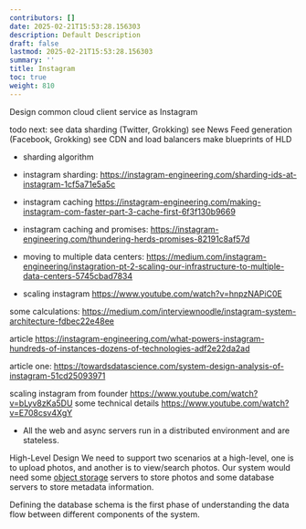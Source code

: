 ```yaml
---
contributors: []
date: 2025-02-21T15:53:28.156303
description: Default Description
draft: false
lastmod: 2025-02-21T15:53:28.156303
summary: ''
title: Instagram
toc: true
weight: 810
---
```


Design common cloud client service as Instagram

todo next:
see data sharding (Twitter, Grokking)
see News Feed generation (Facebook, Grokking)
see CDN and load balancers
make blueprints of HLD

* sharding algorithm

* instagram sharding: https://instagram-engineering.com/sharding-ids-at-instagram-1cf5a71e5a5c

* instagram caching https://instagram-engineering.com/making-instagram-com-faster-part-3-cache-first-6f3f130b9669

* instagram caching and promises: https://instagram-engineering.com/thundering-herds-promises-82191c8af57d

* moving to multiple data centers: https://medium.com/instagram-engineering/instagration-pt-2-scaling-our-infrastructure-to-multiple-data-centers-5745cbad7834

* scaling instagram https://www.youtube.com/watch?v=hnpzNAPiC0E

some calculations: https://medium.com/interviewnoodle/instagram-system-architecture-fdbec22e48ee

article https://instagram-engineering.com/what-powers-instagram-hundreds-of-instances-dozens-of-technologies-adf2e22da2ad

article one: https://towardsdatascience.com/system-design-analysis-of-instagram-51cd25093971

scaling instagram from founder https://www.youtube.com/watch?v=bLyv8zKa5DU
some technical details https://www.youtube.com/watch?v=E708csv4XgY

* All the web and async servers run in a distributed environment and are stateless.

High-Level Design
We need to support two scenarios at a high-level, one is to upload photos, and another is to view/search photos. Our system would need some [object storage](https://en.wikipedia.org/wiki/Object_storage) servers to store photos and some database servers to store metadata information.

Defining the database schema is the first phase of understanding the data flow between different components of the system.
